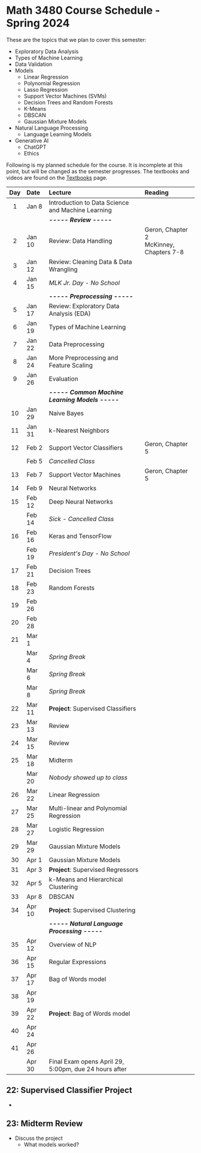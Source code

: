 # Math 3480 Course Schedule - Spring 2024
These are the topics that we plan to cover this semester:
* Exploratory Data Analysis
* Types of Machine Learning
* Data Validation
* Models
  * Linear Regression
  * Polynomial Regression
  * Lasso Regression
  * Support Vector Machines (SVMs)
  * Decision Trees and Random Forests
  * K-Means
  * DBSCAN
  * Gaussian Mixture Models
* Natural Language Processing
  * Language Learning Models
* Generative AI
  * ChatGPT
  * Ethics

Following is my planned schedule for the course. It is incomplete at this point, but will be changed as the semester progresses. The textbooks and videos are found on the [Textbooks](https://github.com/drolsonmi/math3080/blob/main/3480_Textbooks.md) page.

|  Day  | Date   | Lecture                                           | Reading                                    |
| :---: | :----- | :--------------------------                       | :--------------------------------------    |
|   1   | Jan 8  | Introduction to Data Science and Machine Learning |                                            |
|       |        | __*----- Review -----*__                          |                                            |
|   2   | Jan 10 | Review: Data Handling                             | Geron, Chapter 2<br>McKinney, Chapters 7-8 |
|   3   | Jan 12 | Review: Cleaning Data & Data Wrangling            |                                            |
|   4   | Jan 15 | *MLK Jr. Day - No School*                         |                                            |
|       |        | __*----- Preprocessing -----*__                   |                                            |
|   5   | Jan 17 | Review: Exploratory Data Analysis (EDA)           |                                            |
|   6   | Jan 19 | Types of Machine Learning                         |                                            |
|   7   | Jan 22 | Data Preprocessing                                |                                            |
|   8   | Jan 24 | More Preprocessing and Feature Scaling            |                                            |
|   9   | Jan 26 | Evaluation                                        |                                            |
|       |        | __*----- Common Machine Learning Models -----*__  |                                            |
|  10   | Jan 29 | Naive Bayes                                       |                                            |
|  11   | Jan 31 | k-Nearest Neighbors                               |                                            |
|  12   | Feb 2  | Support Vector Classifiers                        | Geron, Chapter 5                           |
|       | Feb 5  | *Cancelled Class*                                 |                                            |
|  13   | Feb 7  | Support Vector Machines                           | Geron, Chapter 5                           |
|  14   | Feb 9  | Neural Networks                                   |                                            |
|  15   | Feb 12 | Deep Neural Networks                              |                                            |
|       | Feb 14 | *Sick - Cancelled Class*                          |                                            |
|  16   | Feb 16 | Keras and TensorFlow                              |                                            |
|       | Feb 19 | *President's Day - No School*                     |                                            |
|  17   | Feb 21 | Decision Trees                                    |                                            |
|  18   | Feb 23 | Random Forests                                    |                                            |
|  19   | Feb 26 |                                                   |                                            |
|  20   | Feb 28 |                                                   |                                            |
|  21   | Mar 1  |                                                   |                                            |
|       | Mar 4  | *Spring Break*                                    |                                            |
|       | Mar 6  | *Spring Break*                                    |                                            |
|       | Mar 8  | *Spring Break*                                    |                                            |
|  22   | Mar 11 | __Project__: Supervised Classifiers               |                                            |
|  23   | Mar 13 | Review                                            |                                            |
|  24   | Mar 15 | Review                                            |                                            |
|  25   | Mar 18 | Midterm                                           |                                            |
|       | Mar 20 | *Nobody showed up to class*                       |                                            |
|  26   | Mar 22 | Linear Regression                                 |                                            |
|  27   | Mar 25 | Multi-linear and Polynomial Regression            |                                            |
|  28   | Mar 27 | Logistic Regression                               |                                            |
|  29   | Mar 29 | Gaussian Mixture Models                           |                                            |
|  30   | Apr 1  | Gaussian Mixture Models                           |                                            |
|  31   | Apr 3  | __Project__: Supervised Regressors                |                                            |
|  32   | Apr 5  | k-Means and Hierarchical Clustering               |                                            |
|  33   | Apr 8  | DBSCAN                                            |                                            |
|  34   | Apr 10 | __Project__: Supervised Clustering                |                                            |
|       |        | __*----- Natural Language Processing -----*__     |                                            |
|  35   | Apr 12 | Overview of NLP                                   |                                            |
|  36   | Apr 15 | Regular Expressions                               |                                            |
|  37   | Apr 17 | Bag of Words model                                |                                            |
|  38   | Apr 19 |                                                   |                                            |
|  39   | Apr 22 | __Project__: Bag of Words model                   |                                            |
|  40   | Apr 24 |                                                   |                                            |
|  41   | Apr 26 |                                                   |                                            |
|       | Apr 30 | Final Exam opens April 29, 5:00pm, due 24 hours after |                                        |


## 22: Supervised Classifier Project
* 

## 23: Midterm Review
* Discuss the project
  * What models worked?